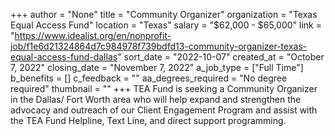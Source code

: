 +++
author = "None"
title = "Community Organizer"
organization = "Texas Equal Access Fund"
location = "Texas"
salary = "$62,000 - $65,000"
link = "https://www.idealist.org/en/nonprofit-job/f1e6d21324864d7c984978f739bdfd13-community-organizer-texas-equal-access-fund-dallas"
sort_date = "2022-10-07"
created_at = "October 7, 2022"
closing_date = "November 7, 2022"
a_job_type = ["Full Time"]
b_benefits = []
c_feedback = ""
aa_degrees_required = "No degree required"
thumbnail = ""
+++
TEA Fund is seeking a Community Organizer in the Dallas/ Fort Worth area who will help expand and strengthen the advocacy and outreach of our Client Engagement Program and assist with the TEA Fund Helpline, Text Line, and direct support programming. 